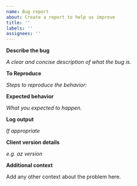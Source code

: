 ```yaml
---
name: Bug report
about: Create a report to help us improve
title: ''
labels: ''
assignees: ''
---
```


**Describe the bug**

_A clear and concise description of what the bug is._

**To Reproduce**

_Steps to reproduce the behavior:_

**Expected behavior**

_What you expected to happen._

**Log output**

_If appropriate_

**Client version details**

_e.g. az version_

**Additional context**

Add any other context about the problem here.
